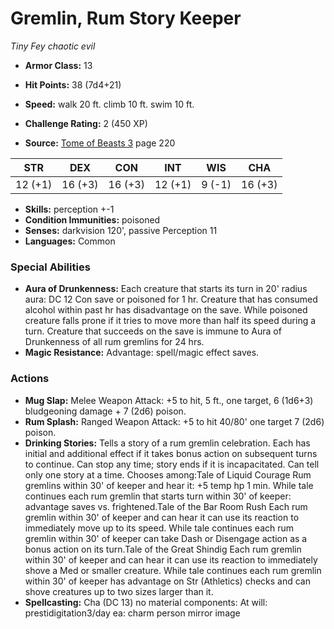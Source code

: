 # Gremlin, Rum Story Keeper

*Tiny* *Fey* *chaotic evil*

- **Armor Class:** 13
- **Hit Points:** 38 (7d4+21)
- **Speed:** walk 20 ft. climb 10 ft. swim 10 ft.

- **Challenge Rating:** 2 (450 XP)
- **Source:** [Tome of Beasts 3](https://koboldpress.com/kpstore/product/tome-of-beasts-3-for-5th-edition/) page 220

| STR | DEX | CON | INT | WIS | CHA |
| --- | --- | --- | --- | --- | --- |
| 12 (+1) | 16 (+3) | 16 (+3) | 12 (+1) | 9 (-1) | 16 (+3) |

- **Skills:** perception +-1
- **Condition Immunities:** poisoned
- **Senses:** darkvision 120', passive Perception 11
- **Languages:** Common

### Special Abilities

- **Aura of Drunkenness:** Each creature that starts its turn in 20' radius aura: DC 12 Con save or poisoned for 1 hr. Creature that has consumed alcohol within past hr has disadvantage on the save. While poisoned creature falls prone if it tries to move more than half its speed during a turn. Creature that succeeds on the save is immune to Aura of Drunkenness of all rum gremlins for 24 hrs.
- **Magic Resistance:** Advantage: spell/magic effect saves.

### Actions

- **Mug Slap:** Melee Weapon Attack: +5 to hit, 5 ft., one target, 6 (1d6+3) bludgeoning damage + 7 (2d6) poison.
- **Rum Splash:** Ranged Weapon Attack: +5 to hit 40/80' one target 7 (2d6) poison.
- **Drinking Stories:** Tells a story of a rum gremlin celebration. Each has initial and additional effect if it takes bonus action on subsequent turns to continue. Can stop any time; story ends if it is incapacitated. Can tell only one story at a time. Chooses among:Tale of Liquid Courage Rum gremlins within 30' of keeper and hear it: +5 temp hp 1 min. While tale continues each rum gremlin that starts turn within 30' of keeper: advantage saves vs. frightened.Tale of the Bar Room Rush Each rum gremlin within 30' of keeper and can hear it can use its reaction to immediately move up to its speed. While tale continues each rum gremlin within 30' of keeper can take Dash or Disengage action as a bonus action on its turn.Tale of the Great Shindig Each rum gremlin within 30' of keeper and can hear it can use its reaction to immediately shove a Med or smaller creature. While tale continues each rum gremlin within 30' of keeper has advantage on Str (Athletics) checks and can shove creatures up to two sizes larger than it.
- **Spellcasting:** Cha (DC 13) no material components: At will: prestidigitation3/day ea: charm person mirror image


